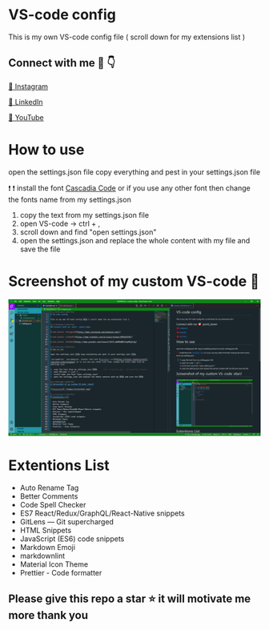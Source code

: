 # VS-code config

This is my own VS-code config file ( scroll down for my extensions list )

## Connect with me :dart: :point_down:

[:red_circle: Instagram](https://www.instagram.com/iamsuraj_dev/)

[:red_circle: LinkedIn](https://www.linkedin.com/in/suraj-biswas-824bb4176/)

[:red_circle: YouTube](https://www.youtube.com/channel/UClS_wbN0kW0KtVop9EgZLAg)

# How to use

open the settings.json file copy everything and pest in your settings.json file

:exclamation: :exclamation: install the font [Cascadia Code](https://github.com/microsoft/cascadia-code/releases) or if you use any other font then change the fonts name from my settings.json

1. copy the text from my settings.json file
2. open VS-code -> ctrl + ,
3. scroll down and find "open settings.json"
4. open the settings.json and replace the whole content with my file and save the file

# Screenshot of my custom VS-code :star2:

![imagename](./images/screenshot.png)

# Extentions List

- Auto Rename Tag
- Better Comments
- Code Spell Checker
- ES7 React/Redux/GraphQL/React-Native snippets
- GitLens — Git supercharged
- HTML Snippets
- JavaScript (ES6) code snippets
- Markdown Emoji
- markdownlint
- Material Icon Theme
- Prettier - Code formatter

## Please give this repo a star :star: it will motivate me more thank you
